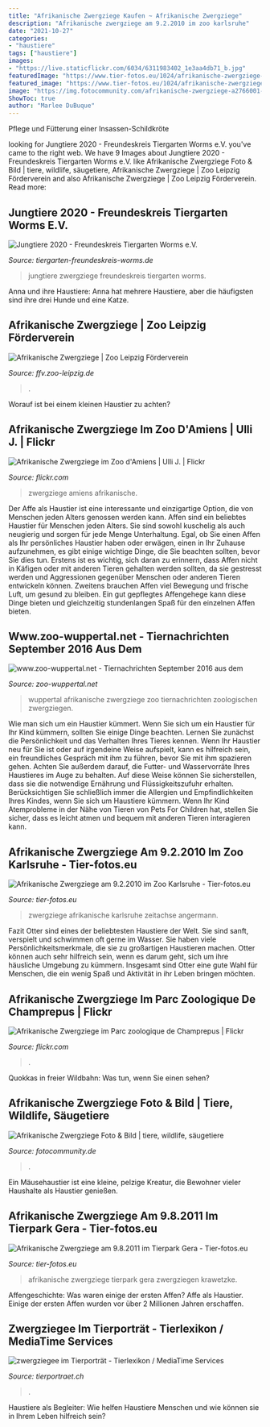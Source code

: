 ```yaml
---
title: "Afrikanische Zwergziege Kaufen ~ Afrikanische Zwergziege"
description: "Afrikanische zwergziege am 9.2.2010 im zoo karlsruhe"
date: "2021-10-27"
categories:
- "haustiere"
tags: ["haustiere"]
images:
- "https://live.staticflickr.com/6034/6311983402_1e3aa4db71_b.jpg"
featuredImage: "https://www.tier-fotos.eu/1024/afrikanische-zwergziege-am-922010-zoo-3798.jpg"
featured_image: "https://www.tier-fotos.eu/1024/afrikanische-zwergziege-am-922010-zoo-3798.jpg"
image: "https://img.fotocommunity.com/afrikanische-zwergziege-a2766001-92c0-41ac-ac4d-404fcc4d1a70.jpg?height=1080"
ShowToc: true
author: "Marlee DuBuque"
---
```



Pflege und Fütterung einer Insassen-Schildkröte

	

		
looking for Jungtiere 2020 - Freundeskreis Tiergarten Worms e.V. you've came to the right web. We have 9 Images about Jungtiere 2020 - Freundeskreis Tiergarten Worms e.V. like Afrikanische Zwergziege Foto &amp; Bild | tiere, wildlife, säugetiere, Afrikanische Zwergziege | Zoo Leipzig Förderverein and also Afrikanische Zwergziege | Zoo Leipzig Förderverein. Read more:
		
    
## Jungtiere 2020 - Freundeskreis Tiergarten Worms E.V.

<img loading=lazy src="https://www.tiergarten-freundeskreis-worms.de/freundeskreis-tiergarten-wAssets/img/2014/Zwergziege-Lore-hat-ein-kleines-Maedchen-geboren-10.07.2020.jpg" onerror="this.onerror=null;this.src='https://tse2.mm.bing.net/th?id=OIP.oJMM88yPYKgER8D3c6AMMAHaJ4&amp;pid=15.1';" alt="Jungtiere 2020 - Freundeskreis Tiergarten Worms e.V.">

_Source: tiergarten-freundeskreis-worms.de_

>jungtiere zwergziege freundeskreis tiergarten worms. 

	

Anna und ihre Haustiere: Anna hat mehrere Haustiere, aber die häufigsten sind ihre drei Hunde und eine Katze.

    
## Afrikanische Zwergziege | Zoo Leipzig Förderverein

<img loading=lazy src="https://ffv.zoo-leipzig.de/images/tiere/Saeugetiere/Afrikanische_Zwergziege/Afrikanische_Zwergziege_2_448x.jpg" onerror="this.onerror=null;this.src='https://tse1.mm.bing.net/th?id=OIP.9I0zflNcKUSZi4Wj4rbsZQAAAA&amp;pid=15.1';" alt="Afrikanische Zwergziege | Zoo Leipzig Förderverein">

_Source: ffv.zoo-leipzig.de_

>. 

	

Worauf ist bei einem kleinen Haustier zu achten?

    
## Afrikanische Zwergziege Im Zoo D&#039;Amiens | Ulli J. | Flickr

<img loading=lazy src="https://live.staticflickr.com/6158/6189916584_27170edea1.jpg" onerror="this.onerror=null;this.src='https://tse2.mm.bing.net/th?id=OIP.1Hv6AKROLDTy4wNu4CKqzAHaE6&amp;pid=15.1';" alt="Afrikanische Zwergziege im Zoo d&#039;Amiens | Ulli J. | Flickr">

_Source: flickr.com_

>zwergziege amiens afrikanische. 

	

Der Affe als Haustier ist eine interessante und einzigartige Option, die von Menschen jeden Alters genossen werden kann.
Affen sind ein beliebtes Haustier für Menschen jeden Alters. Sie sind sowohl kuschelig als auch neugierig und sorgen für jede Menge Unterhaltung. Egal, ob Sie einen Affen als Ihr persönliches Haustier haben oder erwägen, einen in Ihr Zuhause aufzunehmen, es gibt einige wichtige Dinge, die Sie beachten sollten, bevor Sie dies tun. Erstens ist es wichtig, sich daran zu erinnern, dass Affen nicht in Käfigen oder mit anderen Tieren gehalten werden sollten, da sie gestresst werden und Aggressionen gegenüber Menschen oder anderen Tieren entwickeln können. Zweitens brauchen Affen viel Bewegung und frische Luft, um gesund zu bleiben. Ein gut gepflegtes Affengehege kann diese Dinge bieten und gleichzeitig stundenlangen Spaß für den einzelnen Affen bieten.

    
## Www.zoo-wuppertal.net - Tiernachrichten September 2016 Aus Dem

<img loading=lazy src="http://www.zoo-wuppertal.net/0-pics/4-tiere/saeugetiere/paarhufer/horntraeger/wildziege/afrikanische-zwergziege/2016/20160926-juniorzoo/20160926-270-afrikanische-zwergziege-haustierform-capra-hircus-dom.jpg" onerror="this.onerror=null;this.src='https://tse1.mm.bing.net/th?id=OIP.tCSPZdvNGNyNahCvvsOPXwHaG3&amp;pid=15.1';" alt="www.zoo-wuppertal.net - Tiernachrichten September 2016 aus dem">

_Source: zoo-wuppertal.net_

>wuppertal afrikanische zwergziege zoo tiernachrichten zoologischen zwergziegen. 

	

Wie man sich um ein Haustier kümmert.
Wenn Sie sich um ein Haustier für Ihr Kind kümmern, sollten Sie einige Dinge beachten. Lernen Sie zunächst die Persönlichkeit und das Verhalten Ihres Tieres kennen. Wenn Ihr Haustier neu für Sie ist oder auf irgendeine Weise aufspielt, kann es hilfreich sein, ein freundliches Gespräch mit ihm zu führen, bevor Sie mit ihm spazieren gehen. Achten Sie außerdem darauf, die Futter- und Wasservorräte Ihres Haustieres im Auge zu behalten. Auf diese Weise können Sie sicherstellen, dass sie die notwendige Ernährung und Flüssigkeitszufuhr erhalten. Berücksichtigen Sie schließlich immer die Allergien und Empfindlichkeiten Ihres Kindes, wenn Sie sich um Haustiere kümmern. Wenn Ihr Kind Atemprobleme in der Nähe von Tieren von Pets For Children hat, stellen Sie sicher, dass es leicht atmen und bequem mit anderen Tieren interagieren kann.

    
## Afrikanische Zwergziege Am 9.2.2010 Im Zoo Karlsruhe - Tier-fotos.eu

<img loading=lazy src="https://www.tier-fotos.eu/1024/afrikanische-zwergziege-am-922010-zoo-3798.jpg" onerror="this.onerror=null;this.src='https://tse1.mm.bing.net/th?id=OIP.JVm6Ort6JEKpzIXeMFqTQQHaE7&amp;pid=15.1';" alt="Afrikanische Zwergziege am 9.2.2010 im Zoo Karlsruhe - Tier-fotos.eu">

_Source: tier-fotos.eu_

>zwergziege afrikanische karlsruhe zeitachse angermann. 

	

Fazit
Otter sind eines der beliebtesten Haustiere der Welt. Sie sind sanft, verspielt und schwimmen oft gerne im Wasser. Sie haben viele Persönlichkeitsmerkmale, die sie zu großartigen Haustieren machen. Otter können auch sehr hilfreich sein, wenn es darum geht, sich um ihre häusliche Umgebung zu kümmern. Insgesamt sind Otter eine gute Wahl für Menschen, die ein wenig Spaß und Aktivität in ihr Leben bringen möchten.

    
## Afrikanische Zwergziege Im Parc Zoologique De Champrepus | Flickr

<img loading=lazy src="https://live.staticflickr.com/6034/6311983402_1e3aa4db71_b.jpg" onerror="this.onerror=null;this.src='https://tse2.mm.bing.net/th?id=OIP.4M9OSEi9QsZgyH3q1eacGAHaLJ&amp;pid=15.1';" alt="Afrikanische Zwergziege im Parc zoologique de Champrepus | Flickr">

_Source: flickr.com_

>. 

	

Quokkas in freier Wildbahn: Was tun, wenn Sie einen sehen?

    
## Afrikanische Zwergziege Foto &amp; Bild | Tiere, Wildlife, Säugetiere

<img loading=lazy src="https://img.fotocommunity.com/afrikanische-zwergziege-a2766001-92c0-41ac-ac4d-404fcc4d1a70.jpg?height=1080" onerror="this.onerror=null;this.src='https://tse1.mm.bing.net/th?id=OIP.DqJkvgeLE6II3kQToVWwrAHaE8&amp;pid=15.1';" alt="Afrikanische Zwergziege Foto &amp; Bild | tiere, wildlife, säugetiere">

_Source: fotocommunity.de_

>. 

	

Ein Mäusehaustier ist eine kleine, pelzige Kreatur, die Bewohner vieler Haushalte als Haustier genießen.

    
## Afrikanische Zwergziege Am 9.8.2011 Im Tierpark Gera - Tier-fotos.eu

<img loading=lazy src="https://www.tier-fotos.eu/1024/afrikanische-zwergziege-am-982011-tierpark-10493.jpg" onerror="this.onerror=null;this.src='https://tse2.mm.bing.net/th?id=OIP.M126a7TG9t3_AHjqeqU62wHaFj&amp;pid=15.1';" alt="Afrikanische Zwergziege am 9.8.2011 im Tierpark Gera - Tier-fotos.eu">

_Source: tier-fotos.eu_

>afrikanische zwergziege tierpark gera zwergziegen krawetzke. 

	

Affengeschichte: Was waren einige der ersten Affen?
Affe als Haustier. Einige der ersten Affen wurden vor über 2 Millionen Jahren erschaffen.

    
## Zwergziegee Im Tierporträt - Tierlexikon / MediaTime Services

<img loading=lazy src="http://www.tierportraet.ch/bilder/zwergziege08.jpg" onerror="this.onerror=null;this.src='https://tse2.mm.bing.net/th?id=OIP.vB70Mk84NuukKQZqxm2kMwHaFj&amp;pid=15.1';" alt="zwergziegee im Tierporträt - Tierlexikon / MediaTime Services">

_Source: tierportraet.ch_

>. 

	

Haustiere als Begleiter: Wie helfen Haustiere Menschen und wie können sie in Ihrem Leben hilfreich sein?

